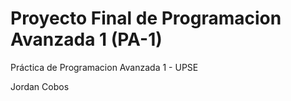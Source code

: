 # Proyecto Final de Programacion Avanzada 1 (PA-1)

Práctica de Programacion Avanzada 1 - UPSE


Jordan Cobos